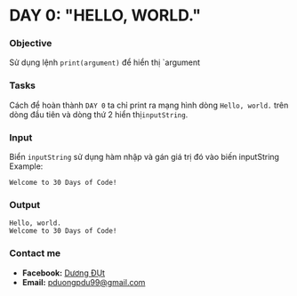 # DAY 0: "HELLO, WORLD."
### Objective
Sử dụng lệnh `print(argument)` để hiển thị `argument
### Tasks
Cách để hoàn thành `DAY 0` ta chỉ print ra mạng hình dòng `Hello, world.` trên dòng đầu tiên và dòng thứ 2 hiển thị`inputString`.
### Input
Biển `inputString` sử dụng hàm nhập và gán giá trị đó vào biến inputString
Example:
```
Welcome to 30 Days of Code!
```	
### Output
```
Hello, world.
Welcome to 30 Days of Code!
```

### Contact me
* **Facebook:** [Dương ĐỤt](https://www.facebook.com/Cc35CzTk)
* **Email:** pduongpdu99@gmail.com
